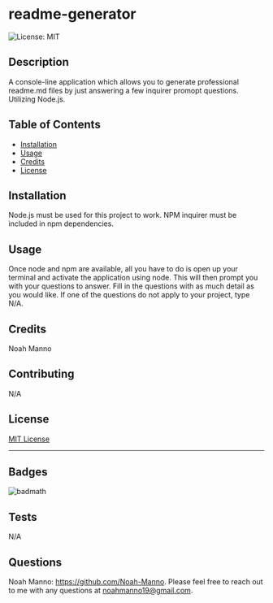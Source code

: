 # readme-generator

  ![License: MIT](https://img.shields.io/badge/License-MIT-yellow.svg)

## Description

A console-line application which allows you to generate professional readme.md files by just answering a few inquirer promopt questions. Utilizing Node.js.

## Table of Contents

- [Installation](#installation)
- [Usage](#usage)
- [Credits](#credits)
- [License](#license)

## Installation

Node.js must be used for this project to work. NPM inquirer must be included in npm dependencies.

## Usage

Once node and npm are available, all you have to do is open up your terminal and activate the application using node. This will then prompt you with your questions to answer. Fill in the questions with as much detail as you would like. If one of the questions do not apply to your project, type N/A.

## Credits

Noah Manno

## Contributing

N/A

## License

[MIT License](https://opensource.org/license/MIT)

---

## Badges

![badmath](https://img.shields.io/github/languages/top/lernantino/badmath)

## Tests

N/A


## Questions 

Noah Manno: https://github.com/Noah-Manno. Please feel free to reach out to me with any questions at noahmanno19@gmail.com.

